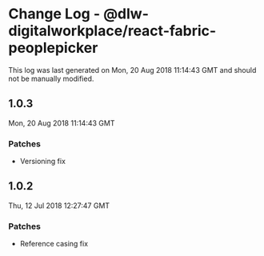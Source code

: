 # Change Log - @dlw-digitalworkplace/react-fabric-peoplepicker

This log was last generated on Mon, 20 Aug 2018 11:14:43 GMT and should not be manually modified.

## 1.0.3
Mon, 20 Aug 2018 11:14:43 GMT

### Patches

- Versioning fix

## 1.0.2
Thu, 12 Jul 2018 12:27:47 GMT

### Patches

- Reference casing fix

